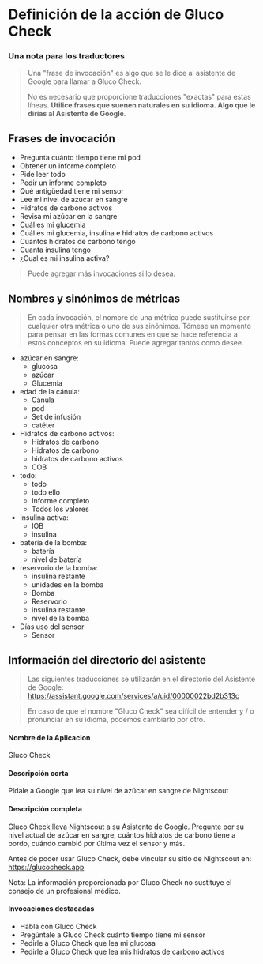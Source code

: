 # Definición de la acción de Gluco Check

### Una nota para los traductores

> Una "frase de invocación" es algo que se le dice al asistente de Google para llamar a Gluco Check.
> 
> No es necesario que proporcione traducciones "exactas" para estas líneas. **Utilice frases que suenen naturales en su idioma. Algo que le dirías al Asistente de Google**.

## Frases de invocación

- Pregunta cuánto tiempo tiene mi pod
- Obtener un informe completo
- Pide leer todo
- Pedir un informe completo
- Qué antigüedad tiene mi sensor
- Lee mi nivel de azúcar en sangre
- Hidratos de carbono activos
- Revisa mi azúcar en la sangre
- Cuál es mi glucemia
- Cuál es mi glucemia, insulina e hidratos de carbono activos
- Cuantos hidratos de carbono tengo
- Cuanta insulina tengo
- ¿Cual es mi insulina activa?

> Puede agregar más invocaciones si lo desea.

## Nombres y sinónimos de métricas

> En cada invocación, el nombre de una métrica puede sustituirse por cualquier otra métrica o uno de sus sinónimos. Tómese un momento para pensar en las formas comunes en que se hace referencia a estos conceptos en su idioma. Puede agregar tantos como desee.

- azúcar en sangre:
  - glucosa
  - azúcar
  - Glucemia
- edad de la cánula:
  - Cánula
  - pod
  - Set de infusión
  - catéter
- Hidratos de carbono activos:
  - Hidratos de carbono
  - Hidratos de carbono
  - hidratos de carbono activos
  - COB
- todo:
  - todo
  - todo ello
  - Informe completo
  - Todos los valores
- Insulina activa:
  - IOB
  - insulina
- batería de la bomba:
  - batería
  - nivel de batería
- reservorio de la bomba:
  - insulina restante
  - unidades en la bomba
  - Bomba
  - Reservorio
  - insulina restante
  - nivel de la bomba
- Días uso del sensor
  - Sensor

## Información del directorio del asistente
> Las siguientes traducciones se utilizarán en el directorio del Asistente de Google: https://assistant.google.com/services/a/uid/00000022bd2b313c

> En caso de que el nombre "Gluco Check" sea difícil de entender y / o pronunciar en su idioma, podemos cambiarlo por otro.

#### Nombre de la Aplicacion
Gluco Check

#### Descripción corta
Pídale a Google que lea su nivel de azúcar en sangre de Nightscout

#### Descripción completa
Gluco Check lleva Nightscout a su Asistente de Google. Pregunte por su nivel actual de azúcar en sangre, cuántos hidratos de carbono tiene a bordo, cuándo cambió por última vez el sensor y más.

Antes de poder usar Gluco Check, debe vincular su sitio de Nightscout en: https://glucocheck.app

Nota: La información proporcionada por Gluco Check no sustituye el consejo de un profesional médico.

#### Invocaciones destacadas
- Habla con Gluco Check
- Pregúntale a Gluco Check cuánto tiempo tiene mi sensor
- Pedirle a Gluco Check que lea mi glucosa
- Pedirle a Gluco Check que lea mis hidratos de carbono activos
